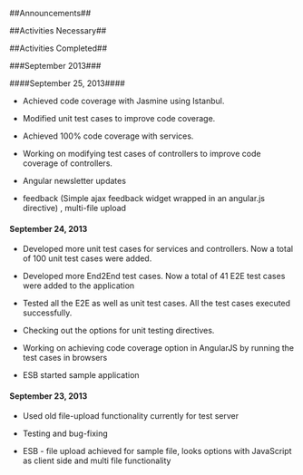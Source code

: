 ##Announcements##


##Activities Necessary##

##Activities Completed##

###September 2013###

####September 25, 2013####


- Achieved code coverage with Jasmine using Istanbul.

- Modified unit test cases to improve code coverage.

- Achieved 100% code coverage with services.

- Working on modifying test cases of controllers to improve code coverage of controllers.

- Angular newsletter updates

- feedback (Simple ajax feedback widget wrapped in an angular.js directive) , multi-file upload 

#### September 24, 2013 ####


- Developed more unit test cases for services and controllers. Now a total of 100 unit test cases were added. 

- Developed more End2End test cases. Now a total of 41 E2E test cases were added to the application 

- Tested all the E2E as well as unit test cases. All the test cases executed successfully.

- Checking out the options for unit testing directives.

- Working on achieving code coverage option in AngularJS by running the test cases in browsers

- ESB started sample application

#### September 23, 2013 ####

- Used old file-upload functionality currently for test server

- Testing and bug-fixing

-	ESB - file upload achieved for sample file, looks options with JavaScript as client side and multi file functionality
